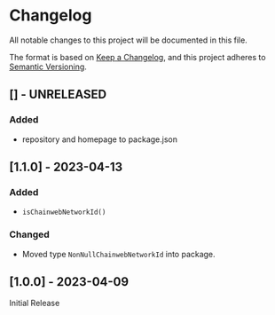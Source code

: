 # Changelog

All notable changes to this project will be documented in this file.

The format is based on [Keep a Changelog](https://keepachangelog.com/en/1.0.0/),
and this project adheres to [Semantic Versioning](https://semver.org/spec/v2.0.0.html).

## [] - UNRELEASED

### Added

- repository and homepage to package.json

## [1.1.0] - 2023-04-13

### Added

- `isChainwebNetworkId()`

### Changed

- Moved type `NonNullChainwebNetworkId` into package.

## [1.0.0] - 2023-04-09

Initial Release
